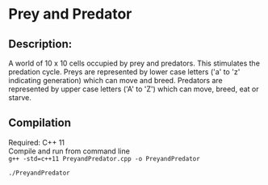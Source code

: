 # Prey and Predator
## Description:
A world of 10 x 10 cells occupied by prey and predators. This stimulates the predation cycle. Preys are represented by lower case letters ('a' to 'z' indicating generation) which can move and breed. Predators are represented by upper case letters ('A' to 'Z') which can move, breed, eat or starve. 

## Compilation 
Required: C++ 11 <br />
Compile and run from command line <br />
<code>g++ -std=c++11 PreyandPredator.cpp -o PreyandPredator <br />
./PreyandPredator</code>
